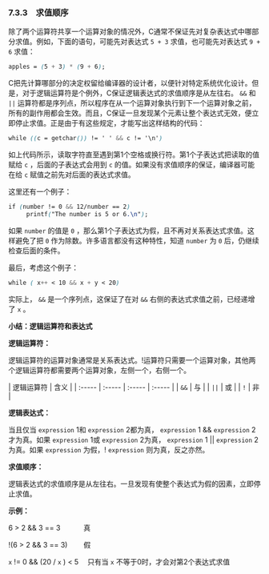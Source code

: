 ### 7.3.3　求值顺序

除了两个运算符共享一个运算对象的情况外，C通常不保证先对复杂表达式中哪部分求值。例如，下面的语句，可能先对表达式 `5 + 3` 求值，也可能先对表达式 `9 + 6` 求值：

```css
apples = (5 + 3) * (9 + 6);
```

C把先计算哪部分的决定权留给编译器的设计者，以便针对特定系统优化设计。但是，对于逻辑运算符是个例外，C保证逻辑表达式的求值顺序是从左往右。 `&&` 和 `||` 运算符都是序列点，所以程序在从一个运算对象执行到下一个运算对象之前，所有的副作用都会生效。而且，C保证一旦发现某个元素让整个表达式无效，便立即停止求值。正是由于有这些规定，才能写出这样结构的代码：

```css
while ((c = getchar()) != ' ' && c != '\n')
```

如上代码所示，读取字符直至遇到第1个空格或换行符。第1个子表达式把读取的值赋给 `c` ，后面的子表达式会用到 `c` 的值。如果没有求值顺序的保证，编译器可能在给 `c` 赋值之前先对后面的表达式求值。

这里还有一个例子：

```css
if (number != 0 && 12/number == 2)
     printf("The number is 5 or 6.\n");
```

如果 `number` 的值是 `0` ，那么第1个子表达式为假，且不再对关系表达式求值。这样避免了把 `0` 作为除数。许多语言都没有这种特性，知道 `number` 为 `0` 后，仍继续检查后面的条件。

最后，考虑这个例子：

```css
while ( x++ < 10 && x + y < 20)
```

实际上， `&&` 是一个序列点，这保证了在对 `&&` 右侧的表达式求值之前，已经递增了 `x` 。



**小结：逻辑运算符和表达式**

**逻辑运算符：**

逻辑运算符的运算对象通常是关系表达式。!运算符只需要一个运算对象，其他两个逻辑运算符都需要两个运算对象，左侧一个，右侧一个。

| 逻辑运算符 | 含义 |
| :-----  | :-----  | :-----  | :-----  |
| `&&` | 与 |
| `||` | 或 |
| `!` | 非 |

**逻辑表达式：**

当且仅当 `expression` 1和 `expression` 2都为真， `expression` 1 &&  `expression` 2才为真。如果 `expression` 1或 `expression` 2为真， `expression` 1 ||  `expression` 2为真。如果 `expression` 为假，! `expression` 则为真，反之亦然。

**求值顺序：**

逻辑表达式的求值顺序是从左往右。一旦发现有使整个表达式为假的因素，立即停止求值。

**示例：**

6 > 2 && 3 == 3 　　　真

!(6 > 2 && 3 == 3) 　　假

`x`  != 0 && (20 /  `x` ) < 5 　只有当 `x` 不等于0时，才会对第2个表达式求值



